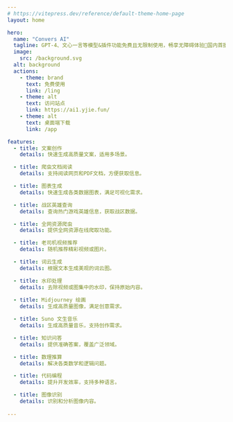 ```yaml
---
# https://vitepress.dev/reference/default-theme-home-page
layout: home

hero:
  name: "Convers AI"
  tagline: GPT-4、文心一言等模型&插件功能免费且无限制使用，畅享无障碍体验🎉国内首批对接ChatGPT的双千亿级大语言模型，提供知识问答等多元化服务！
  image:
    src: /background.svg
  alt: background
  actions:
    - theme: brand
      text: 免费使用
      link: /ling
    - theme: alt
      text: 访问站点
      link: https://ai1.yjie.fun/
    - theme: alt
      text: 桌面端下载
      link: /app

features:
  - title: 文案创作
    details: 快速生成高质量文案，适用多场景。

  - title: 爬虫文档阅读
    details: 支持阅读网页和PDF文档，方便获取信息。

  - title: 图表生成
    details: 快速生成各类数据图表，满足可视化需求。

  - title: 战区英雄查询
    details: 查询热门游戏英雄信息，获取战区数据。

  - title: 全网资源爬虫
    details: 提供全网资源在线爬取功能。

  - title: 老司机视频推荐
    details: 随机推荐精彩视频或图片。

  - title: 词云生成
    details: 根据文本生成美观的词云图。

  - title: 水印处理
    details: 去除视频或图集中的水印，保持原始内容。
    
  - title: Midjourney 绘画
    details: 生成高质量图像，满足创意需求。

  - title: Suno 文生音乐
    details: 生成高质量音乐，支持创作需求。

  - title: 知识问答
    details: 提供准确答案，覆盖广泛领域。

  - title: 数理推算
    details: 解决各类数学和逻辑问题。

  - title: 代码编程
    details: 提升开发效率，支持多种语言。

  - title: 图像识别
    details: 识别和分析图像内容。
    
---
```



